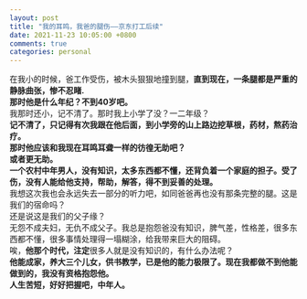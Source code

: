 ```yaml
---
layout: post
title: "我的耳鸣，我爸的腿伤——京东打工后续"
date: 2021-11-23 10:05:00 +0800
comments: true
categories: personal
---
```

在我小的时候，爸工作受伤，被木头狠狠地撞到腿，**直到现在，一条腿都是严重的静脉曲张，惨不忍睹.**  
**那时他是什么年纪？不到40岁吧。**  
我那时还小，记不清了。那时我上小学了没？一二年级？  
**记不清了，只记得有次我跟在他后面，到小学旁的山上路边挖草根，药材，熬药治疗。**  
**那时他应该和我现在耳鸣耳聋一样的彷徨无助吧？**  
**或者更无助。**  
**一个农村中年男人，没有知识，太多东西都不懂，还背负着一个家庭的担子。受了伤，没有人能给他支持，帮助，解答，得不到妥善的处理。**  
我想这次我也会永远失去一部分的听力吧，如同爸爸再也没有那条完整的腿。这是我们的宿命吗？  
还是说这是我们的父子缘？  
无怨不成夫妇，无仇不成父子。我总是抱怨爸没有知识，脾气差，性格差，很多东西都不懂，很多事情处理得一塌糊涂，给我带来巨大的阻碍。  
唉，**他那个时代，注定**很多人就是没有知识的，有什么办法呢？  
**他能成家，养大三个儿女，供书教学，已是他的能力极限了。现在我都做不到他能做到的，我没有资格抱怨他。**  
**人生苦短，好好把握吧，中年人。**

